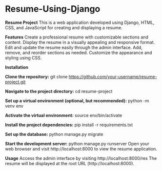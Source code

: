 # Resume-Using-Django
**Resume Project**
This is a web application developed using Django, HTML, CSS, and JavaScript for creating and displaying a resume.

**Features**
Create a professional resume with customizable sections and content.
Display the resume in a visually appealing and responsive format.
Edit and update the resume easily through the admin interface.
Add, remove, and reorder sections as needed.
Customize the appearance and styling using CSS.

**Installation**

**Clone the repository:**
git clone https://github.com/your-username/resume-project.git

**Navigate to the project directory:**
cd resume-project

**Set up a virtual environment (optional, but recommended):**
python -m venv env

**Activate the virtual environment:**
source env/bin/activate

**Install the project dependencies:**
pip install -r requirements.txt

**Set up the database:**
python manage.py migrate

**Start the development server:**
python manage.py runserver
Open your web browser and visit http://localhost:8000 to view the resume application.

**Usage**
Access the admin interface by visiting http://localhost:8000/res
The resume will be displayed at the root URL (http://localhost:8000).
